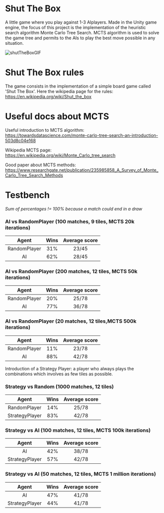 # Shut The Box 

A little game where you play against 1-3 AIplayers. Made in the Unity game engine, the focus of this project is the implementation of the heuristic search algorithm Monte Carlo Tree Search.
MCTS algorithm is used to solve the game tree and permits to the AIs to play the best move possible in any situation.

![shutTheBoxGIF](https://user-images.githubusercontent.com/72280379/183460879-b14aa260-955e-4dff-917d-7bba9a5dadaf.gif)

# Shut The Box rules
The game consists in the implementation of a simple board game called 'Shut The Box'. 
Here the wikipedia page for the rules:
https://en.wikipedia.org/wiki/Shut_the_box

# Useful docs about MCTS 

Useful introduction to MCTS algorithm: https://towardsdatascience.com/monte-carlo-tree-search-an-introduction-503d8c04e168

Wikipedia MCTS page: https://en.wikipedia.org/wiki/Monte_Carlo_tree_search

Good paper about MCTS methods: 
https://www.researchgate.net/publication/235985858_A_Survey_of_Monte_Carlo_Tree_Search_Methods

# Testbench

*Sum of percentages != 100% because a match could end in a draw*

### AI vs RandomPlayer (100 matches, 9 tiles, MCTS 20k iterations)

|      Agent       |  Wins  | Average score |  
|:-----:|:-----:|:-----:|
| RandomPlayer | 31% | 23/45 | 
|        AI        | 62% | 28/45 |  


### AI vs RandomPlayer (200 matches, 12 tiles, MCTS 50k iterations)

|      Agent       |  Wins  | Average score |  
|:-----:|:-----:|:-----:|
| RandomPlayer  | 20%| 25/78  | 
| AI | 77% | 36/78 | 


### AI vs RandomPlayer (20 matches, 12 tiles,MCTS 500k iterations)

|      Agent       |  Wins  | Average score | 
|:-----:|:-----:|:-----:|
| RandomPlayer  | 11%| 23/78  | 
| AI | 88% | 42/78 |   

Introduction of a Strategy Player: a player who always plays the combinations which involves as few tiles as possible. 

### Strategy vs Random (1000 matches, 12 tiles)

|      Agent       |  Wins  | Average score | 
|:-----:|:-----:|:-----:|
| RandomPlayer  | 14%| 25/78  | 
| StrategyPlayer | 83% | 42/78 |   

### Strategy vs AI (100 matches, 12 tiles, MCTS 100k iterations)

|     Agent      |  Wins  | Average score | 
|:--------------:|:-----:|:-----:|
|       AI       | 42% | 38/78 |  
| StrategyPlayer | 57% | 42/78 |  

### Strategy vs AI (50 matches, 12 tiles, MCTS 1 million iterations)

|      Agent       |  Wins  | Average score | 
|:-----:|:-----:|:-----:|
| AI | 47% | 41/78 |  
| StrategyPlayer | 44% | 41/78 |  

